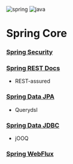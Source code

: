 ![spring](https://img.shields.io/badge/Spring%20boot-2.7.6-green)
![java](https://img.shields.io/badge/Java-11-red)

# Spring Core

### [Spring Security](./docs/spring-security.md)

### [Spring REST Docs](/docs/spring-rest-dosc.md)
- REST-assured

### [Spring Data JPA](/docs/spring-data-jpa.md)
- Querydsl

### [Spring Data JDBC](/docs/spring-data-jdbc-jooq.md)
- jOOQ

### [Spring WebFlux](/docs/spring-webflux.md)
